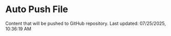 # Auto Push File

Content that will be pushed to GitHub repository.
Last updated: 07/25/2025, 10:36:19 AM